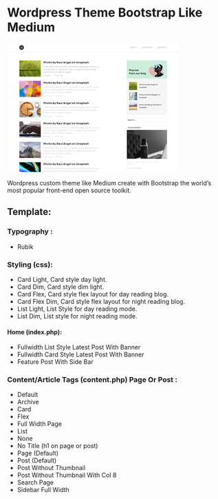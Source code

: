# Wordpress Theme Bootstrap Like Medium

![wordpress-theme-bootstraps-like-medium](screenshot.png)

Wordpress custom theme like Medium create with Bootstrap the world’s most popular front-end open source toolkit.

## Template:

### Typography :
  - Rubik 

### Styling (css):
  - Card Light, Card style day light.
  - Card Dim, Card style dim light.
  - Card Flex, Card style flex layout for day reading blog.
  - Card Flex Dim, Card style flex layout for night reading blog.
  - List Light, List Style for day reading mode.
  - List Dim, List style for night reading mode.

#### Home (index.php):
  - Fullwidth List Style Latest Post With Banner
  - Fullwidth Card Style Latest Post With Banner
  - Feature Post With Side Bar

### Content/Article Tags (content.php) Page Or Post :
  - Default
  - Archive
  - Card
  - Flex
  - Full Width Page
  - List
  - None
  - No Title (h1 on page or post)
  - Page (Default)
  - Post (Default)
  - Post Without Thumbnail
  - Post Without Thumbnail With Col 8
  - Search Page
  - Sidebar Full Width

